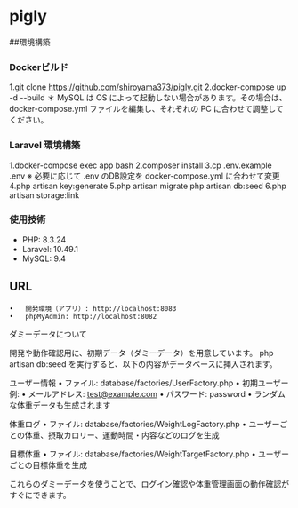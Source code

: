 # pigly

##環境構築


### Dockerビルド
1.git clone https://github.com/shiroyama373/pigly.git
2.docker-compose up -d --build
＊ MySQL は OS によって起動しない場合があります。その場合は、docker-compose.yml ファイルを編集し、それぞれの PC に合わせて調整してください。

### Laravel 環境構築
1.docker-compose exec app bash
2.composer install
3.cp .env.example .env
※ 必要に応じて .env のDB設定を docker-compose.yml に合わせて変更
4.php artisan key:generate
5.php artisan migrate
  php artisan db:seed
6.php artisan storage:link


### 使用技術
- PHP: 8.3.24
- Laravel: 10.49.1
- MySQL: 9.4

## URL
	•	開発環境（アプリ）: http://localhost:8083
	•	phpMyAdmin: http://localhost:8082


ダミーデータについて

開発や動作確認用に、初期データ（ダミーデータ）を用意しています。
php artisan db:seed を実行すると、以下の内容がデータベースに挿入されます。

ユーザー情報
	•	ファイル: database/factories/UserFactory.php
	•	初期ユーザー例:
	•	メールアドレス: test@example.com
	•	パスワード: password
	•	ランダムな体重データも生成されます

体重ログ
	•	ファイル: database/factories/WeightLogFactory.php
	•	ユーザーごとの体重、摂取カロリー、運動時間・内容などのログを生成

目標体重
	•	ファイル: database/factories/WeightTargetFactory.php
	•	ユーザーごとの目標体重を生成

これらのダミーデータを使うことで、ログイン確認や体重管理画面の動作確認がすぐにできます。
